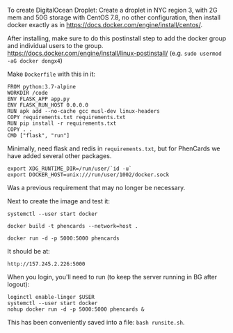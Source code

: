 To create DigitalOcean Droplet:
Create a droplet in NYC region 3, with 2G mem and 50G storage with CentOS 7.8, no other configuration, then install docker exactly as in https://docs.docker.com/engine/install/centos/.

After installing, make sure to do this postinstall step to add the docker group and individual users to the group.  https://docs.docker.com/engine/install/linux-postinstall/ (e.g. `sudo usermod -aG docker dongx4`)

Make `Dockerfile` with this in it:
```
FROM python:3.7-alpine
WORKDIR /code
ENV FLASK_APP app.py
ENV FLASK_RUN_HOST 0.0.0.0
RUN apk add --no-cache gcc musl-dev linux-headers
COPY requirements.txt requirements.txt
RUN pip install -r requirements.txt
COPY . .
CMD ["flask", "run"]
```
Minimally, need flask and redis in `requirements.txt`, but for PhenCards we have added several other packages.

```
export XDG_RUNTIME_DIR=/run/user/`id -u`
export DOCKER_HOST=unix:///run/user/1002/docker.sock
```

Was a previous requirement that may no longer be necessary.

Next to create the image and test it:

```
systemctl --user start docker

docker build -t phencards --network=host .

docker run -d -p 5000:5000 phencards
```

It should be at:

`http://157.245.2.226:5000`

When you login, you'll need to run (to keep the server running in BG after logout):

```
loginctl enable-linger $USER
systemctl --user start docker
nohup docker run -d -p 5000:5000 phencards &
```

This has been conveniently saved into a file: `bash runsite.sh`.

